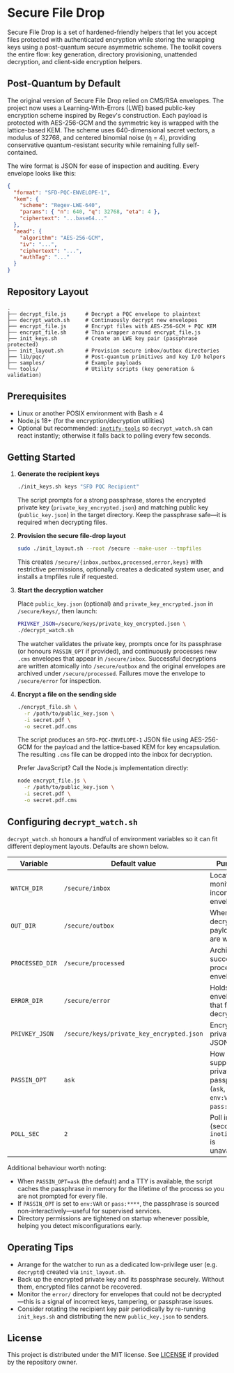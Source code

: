 # Secure File Drop

Secure File Drop is a set of hardened-friendly helpers that let you accept files
protected with authenticated encryption while storing the wrapping keys using a
post-quantum secure asymmetric scheme. The toolkit covers the entire flow: key
generation, directory provisioning, unattended decryption, and client-side
encryption helpers.

## Post-Quantum by Default

The original version of Secure File Drop relied on CMS/RSA envelopes. The
project now uses a Learning-With-Errors (LWE) based public-key encryption
scheme inspired by Regev's construction. Each payload is protected with
AES-256-GCM and the symmetric key is wrapped with the lattice-based KEM. The
scheme uses 640-dimensional secret vectors, a modulus of 32768, and centered
binomial noise (η = 4), providing conservative quantum-resistant security while
remaining fully self-contained.

The wire format is JSON for ease of inspection and auditing. Every envelope
looks like this:

```json
{
  "format": "SFD-PQC-ENVELOPE-1",
  "kem": {
    "scheme": "Regev-LWE-640",
    "params": { "n": 640, "q": 32768, "eta": 4 },
    "ciphertext": "...base64..."
  },
  "aead": {
    "algorithm": "AES-256-GCM",
    "iv": "...",
    "ciphertext": "...",
    "authTag": "..."
  }
}
```

## Repository Layout

```text
.
├── decrypt_file.js      # Decrypt a PQC envelope to plaintext
├── decrypt_watch.sh     # Continuously decrypt new envelopes
├── encrypt_file.js      # Encrypt files with AES-256-GCM + PQC KEM
├── encrypt_file.sh      # Thin wrapper around encrypt_file.js
├── init_keys.sh         # Create an LWE key pair (passphrase protected)
├── init_layout.sh       # Provision secure inbox/outbox directories
├── lib/pqc/             # Post-quantum primitives and key I/O helpers
├── samples/             # Example payloads
└── tools/               # Utility scripts (key generation & validation)
```

## Prerequisites

* Linux or another POSIX environment with Bash ≥ 4
* Node.js 18+ (for the encryption/decryption utilities)
* Optional but recommended: [`inotify-tools`](https://github.com/inotify-tools/inotify-tools)
  so `decrypt_watch.sh` can react instantly; otherwise it falls back to polling
  every few seconds.

## Getting Started

1. **Generate the recipient keys**

   ```bash
   ./init_keys.sh keys "SFD PQC Recipient"
   ```

   The script prompts for a strong passphrase, stores the encrypted private key
   (`private_key_encrypted.json`) and matching public key (`public_key.json`) in
   the target directory. Keep the passphrase safe—it is required when
   decrypting files.

2. **Provision the secure file-drop layout**

   ```bash
   sudo ./init_layout.sh --root /secure --make-user --tmpfiles
   ```

   This creates `/secure/{inbox,outbox,processed,error,keys}` with restrictive
   permissions, optionally creates a dedicated system user, and installs a
   tmpfiles rule if requested.

3. **Start the decryption watcher**

   Place `public_key.json` (optional) and `private_key_encrypted.json` in
   `/secure/keys/`, then launch:

   ```bash
   PRIVKEY_JSON=/secure/keys/private_key_encrypted.json \
   ./decrypt_watch.sh
   ```

   The watcher validates the private key, prompts once for its passphrase (or
   honours `PASSIN_OPT` if provided), and continuously processes new `.cms`
   envelopes that appear in `/secure/inbox`. Successful decryptions are written
   atomically into `/secure/outbox` and the original envelopes are archived
   under `/secure/processed`. Failures move the envelope to `/secure/error` for
   inspection.

4. **Encrypt a file on the sending side**

   ```bash
   ./encrypt_file.sh \
     -r /path/to/public_key.json \
     -i secret.pdf \
     -o secret.pdf.cms
   ```

   The script produces an `SFD-PQC-ENVELOPE-1` JSON file using AES-256-GCM for
   the payload and the lattice-based KEM for key encapsulation. The resulting
   `.cms` file can be dropped into the inbox for decryption.

   Prefer JavaScript? Call the Node.js implementation directly:

   ```bash
   node encrypt_file.js \
     -r /path/to/public_key.json \
     -i secret.pdf \
     -o secret.pdf.cms
   ```

## Configuring `decrypt_watch.sh`

`decrypt_watch.sh` honours a handful of environment variables so it can fit
different deployment layouts. Defaults are shown below.

| Variable        | Default value                               | Purpose |
| --------------- | ------------------------------------------- | ------- |
| `WATCH_DIR`     | `/secure/inbox`                             | Location to monitor for incoming envelopes |
| `OUT_DIR`       | `/secure/outbox`                            | Where decrypted payloads are written |
| `PROCESSED_DIR` | `/secure/processed`                         | Archive for successfully processed envelopes |
| `ERROR_DIR`     | `/secure/error`                             | Holds envelopes that failed to decrypt |
| `PRIVKEY_JSON`  | `/secure/keys/private_key_encrypted.json`   | Encrypted private key JSON |
| `PASSIN_OPT`    | `ask`                                       | How to supply the private-key passphrase (`ask`, `env:VAR`, `pass:****`) |
| `POLL_SEC`      | `2`                                         | Poll interval (seconds) if `inotifywait` is unavailable |

Additional behaviour worth noting:

* When `PASSIN_OPT=ask` (the default) and a TTY is available, the script caches
  the passphrase in memory for the lifetime of the process so you are not
  prompted for every file.
* If `PASSIN_OPT` is set to `env:VAR` or `pass:****`, the passphrase is sourced
  non-interactively—useful for supervised services.
* Directory permissions are tightened on startup whenever possible, helping you
  detect misconfigurations early.

## Operating Tips

* Arrange for the watcher to run as a dedicated low-privilege user (e.g.
  `decryptd`) created via `init_layout.sh`.
* Back up the encrypted private key and its passphrase securely. Without them,
  encrypted files cannot be recovered.
* Monitor the `error/` directory for envelopes that could not be decrypted—this
  is a signal of incorrect keys, tampering, or passphrase issues.
* Consider rotating the recipient key pair periodically by re-running
  `init_keys.sh` and distributing the new `public_key.json` to senders.

## License

This project is distributed under the MIT license. See [LICENSE](LICENSE) if
provided by the repository owner.

